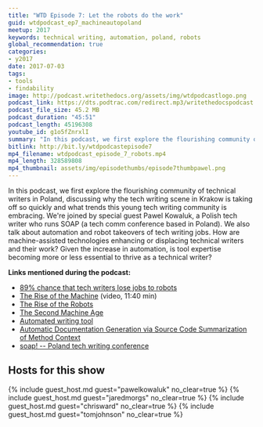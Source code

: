 ```yaml
---
title: "WTD Episode 7: Let the robots do the work"
guid: wtdpodcast_ep7_machineautopoland
meetup: 2017
keywords: technical writing, automation, poland, robots
global_recommendation: true
categories:
- y2017
date: 2017-07-03
tags:
- tools
- findability
image: http://podcast.writethedocs.org/assets/img/wtdpodcastlogo.png
podcast_link: https://dts.podtrac.com/redirect.mp3/writethedocspodcast.org/wtd_episode_7.mp3
podcast_file_size: 45.2 MB
podcast_duration: "45:51"
podcast_length: 45196308
youtube_id: g1o5fZnrxlI
summary: "In this podcast, we first explore the flourishing community of technical writers in Poland, discussing why the tech writing scene in Krakow is taking off so quickly and what trends this young tech writing community is embracing. We're joined by special guest Pawal Kowaluk, a Polish tech writer who runs SOAP (a tech comm conference based in Poland). We also talk about automation and robot takeovers of tech writing jobs. How are machine-assisted technologies enhancing or displacing technical writers and their work? Given the increase in automation, is tool expertise becoming more or less essential to thrive as a technical writer?"
bitlink: http://bit.ly/wtdpodcastepisode7
mp4_filename: wtdpodcast_episode_7_robots.mp4
mp4_length: 328589808
mp4_thumbnail: assets/img/episodethumbs/episode7thumbpawel.png
---
```


In this podcast, we first explore the flourishing community of technical writers in Poland, discussing why the tech writing scene in Krakow is taking off so quickly and what trends this young tech writing community is embracing. We're joined by special guest Pawel Kowaluk, a Polish tech writer who runs SOAP (a tech comm conference based in Poland). We also talk about automation and robot takeovers of tech writing jobs. How are machine-assisted technologies enhancing or displacing technical writers and their work? Given the increase in automation, is tool expertise becoming more or less essential to thrive as a technical writer?

**Links mentioned during the podcast:**

* [89% chance that tech writers lose jobs to robots](https://twitter.com/TheNextWeb/status/869592670263529472)
* [The Rise of the Machine](https://www.youtube.com/watch?v=WSKi8HfcxEk) (video, 11:40 min)
* [The Rise of the Robots](http://amzn.to/2r0rtDS)
* [The Second Machine Age](http://amzn.to/2r6xt28)
* [Automated writing tool](http://articoolo.com/)
* [Automatic Documentation Generation via Source Code Summarization of Method Context](https://www3.nd.edu/~cmc/papers/mcburney_icpc_2014.pdf)
* [soap! -- Poland tech writing conference](http://soapconf.com/)


## Hosts for this show

{% include guest_host.md guest="pawelkowaluk" no_clear=true %}
{% include guest_host.md guest="jaredmorgs" no_clear=true %}
{% include guest_host.md guest="chrisward" no_clear=true %}
{% include guest_host.md guest="tomjohnson" no_clear=true %}
<div style="clear:both"></div>
